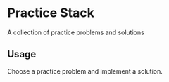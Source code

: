 # Practice Stack

A collection of practice problems and solutions

## Usage

Choose a practice problem and implement a solution.
